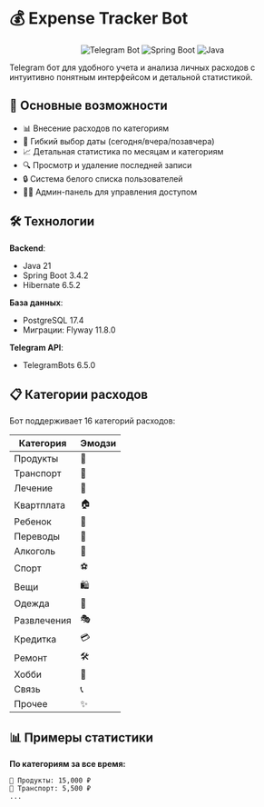 # 💰 Expense Tracker Bot

<p align="center">
  <img src="https://img.shields.io/badge/Telegram-Bot-blue.svg" alt="Telegram Bot">
  <img src="https://img.shields.io/badge/Spring%20Boot-3.4.2-green.svg" alt="Spring Boot">
  <img src="https://img.shields.io/badge/Java-21-red.svg" alt="Java">
</p>

Telegram бот для удобного учета и анализа личных расходов с интуитивно понятным интерфейсом и детальной статистикой.

## 🌟 Основные возможности

- 📊 Внесение расходов по категориям
- 📅 Гибкий выбор даты (сегодня/вчера/позавчера)
- 📈 Детальная статистика по месяцам и категориям
- 🔍 Просмотр и удаление последней записи
- 🔒 Система белого списка пользователей
- 👨‍💻 Админ-панель для управления доступом

## 🛠 Технологии

**Backend**:
- Java 21
- Spring Boot 3.4.2
- Hibernate 6.5.2

**База данных**:
- PostgreSQL 17.4
- Миграции: Flyway 11.8.0

**Telegram API**:
- TelegramBots 6.5.0

## 📋 Категории расходов

Бот поддерживает 16 категорий расходов:

| Категория       | Эмодзи |
|-----------------|--------|
| Продукты        | 🍏     |
| Транспорт       | 🚕     |
| Лечение         | 💊     |
| Квартплата      | 🏠     |
| Ребенок         | 👶     |
| Переводы        | 💸     |
| Алкоголь        | 🍷     |
| Спорт           | ⚽     |
| Вещи            | 🛍️     |
| Одежда          | 👕     |
| Развлечения     | 🎭     |
| Кредитка        | 💳     |
| Ремонт          | 🛠️     |
| Хобби           | 🎨     |
| Связь           | 📞     |
| Прочее          | ✨     |

## 📊 Примеры статистики

**По категориям за все время:**
```plaintext
🍏 Продукты: 15,000 ₽
🚕 Транспорт: 5,500 ₽
...
